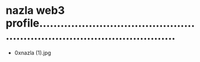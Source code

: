 # nazla web3 profile............................................................................................
- 0xnazla (1).jpg

